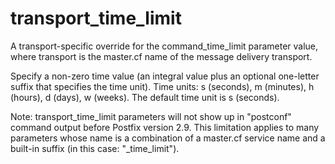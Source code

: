 # transport_time_limit 

 A transport-specific override for the command_time_limit parameter
value, where transport is the master.cf name of the message
delivery transport. 

 Specify a non-zero time value (an integral value plus an optional
one-letter suffix that specifies the time unit).  Time units: s
(seconds), m (minutes), h (hours), d (days), w (weeks).
The default time unit is s (seconds).  

 Note: transport_time_limit parameters will not show up
in "postconf" command output before Postfix version 2.9.  This
limitation applies to many parameters whose name is a combination
of a master.cf service name and a built-in suffix (in this case:
"_time_limit"). 


